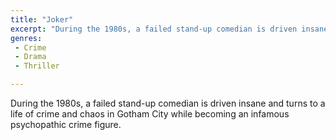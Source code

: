 ```yaml
---
title: "Joker"
excerpt: "During the 1980s, a failed stand-up comedian is driven insane and turns to a life of crime and chaos in Gotham City while becoming an infamous psychopat..."
genres: 
 - Crime
 - Drama
 - Thriller

---
```


During the 1980s, a failed stand-up comedian is driven insane and turns to a life of crime and chaos in Gotham City while becoming an infamous psychopathic crime figure.
